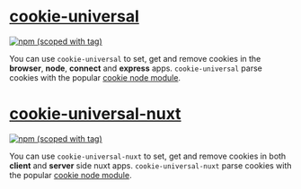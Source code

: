 # [cookie-universal](packages/cookie-universal)
[![npm (scoped with tag)](https://img.shields.io/npm/v/cookie-universal/latest.svg?style=flat-square)](https://npmjs.com/package/cookie-universal)

You can use `cookie-universal` to set, get and remove cookies in the **browser**, **node**, **connect** and **express** apps.
`cookie-universal` parse cookies with the popular [cookie node module](https://github.com/jshttp/cookie).


# [cookie-universal-nuxt](packages/cookie-universal-nuxt)
[![npm (scoped with tag)](https://img.shields.io/npm/v/cookie-universal-nuxt/latest.svg?style=flat-square)](https://npmjs.com/package/cookie-universal-nuxt)

You can use `cookie-universal-nuxt` to set, get and remove cookies in both **client** and **server** side nuxt apps.
`cookie-universal-nuxt` parse cookies with the popular [cookie node module](https://github.com/jshttp/cookie).

